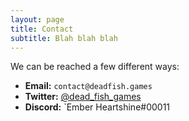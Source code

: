 ```yaml
---
layout: page
title: Contact
subtitle: Blah blah blah
---
```


We can be reached a few different ways:

- **Email:** `contact@deadfish.games`
- **Twitter:** [@dead_fish_games](https://twitter.com/dead_fish_games)
- **Discord:** `Ember Heartshine#00011
